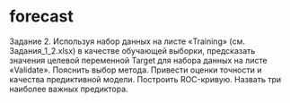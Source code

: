 # forecast
Задание 2. Используя набор данных на листе «Training» (см. Задания_1_2.xlsx)   в качестве обучающей выборки, предсказать значения целевой переменной Target для набора данных на листе «Validate».  Пояснить выбор метода. Привести оценки точности и качества предиктивной модели. Построить ROC-кривую. Назвать три наиболее важных предиктора.

